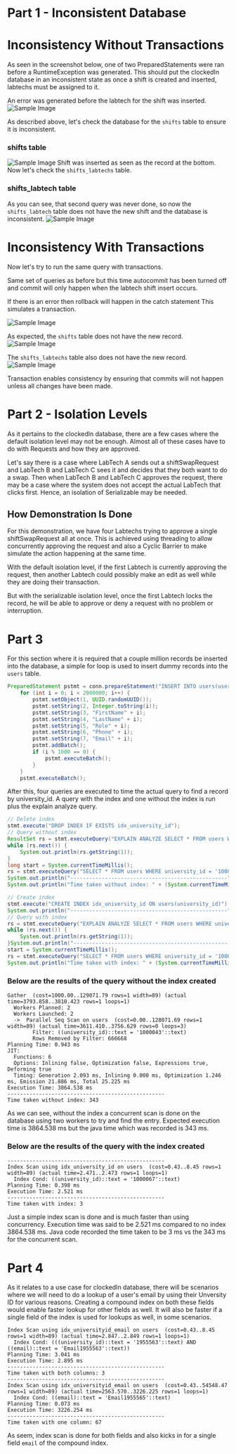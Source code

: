 # Part 1 - Inconsistent Database

# Inconsistency Without Transactions
As seen in the screenshot below, one of two PreparedStatements were ran before
a RuntimeException was generated. This should put the clockedIn database in an inconsistent
state as once a shift is created and inserted, labtechs must be assigned to it.

An error was generated before the labtech for the shift was inserted.
![Sample Image](inconsistentNoTransaction.png)

As described above, let's check the database for the `shifts` table to ensure it is inconsistent.
### shifts table
![Sample Image](shiftTable.png)
Shift was inserted as seen as the record at the bottom. Now let's check the `shifts_labtechs` table.

### shifts_labtech table
As you can see, that second query was never done, so now the `shifts_labtech` table does not have the new shift and the database is inconsistent.
![Sample Image](shifts_labtech.png)

# Inconsistency With Transactions

Now let's try to run the same query with transactions.

Same set of queries as before but this time autocommit has been turned off and 
commit will only happen when the labtech shift insert occurs.

If there is an error then rollback will happen in the catch statement 
This simulates a transaction.

![Sample Image](inconsistentWithTransaction.png)

As expected, the `shifts` table does not have the new record.
![Sample Image](shiftTable2.png)

The `shifts_labtechs` table also does not have the new record.
![Sample Image](shifts_labtech2.png)

Transaction enables consistency by ensuring that commits will not happen unless all changes have been made.

# Part 2 - Isolation Levels

As it pertains to the clockedIn database, there are a few cases where 
the default isolation level may not be enough.
Almost all of these cases have to do with Requests and how they are approved.

Let's say there is a case where LabTech A sends out a shiftSwapRequest
and LabTech B and LabTech C sees it and decides that they both want to do
a swap. Then when LabTech B and LabTech C approves the request, there may be a case 
where the system does not accept the actual LabTech that clicks first. 
Hence, an isolation of Serializable may be needed.

## How Demonstration Is Done
For this demonstration, we have four Labtechs trying to approve a single shiftSwapRequest
all at once. This is achieved using threading to allow concurrently approving the request
and also a Cyclic Barrier to make simulate the action happening at the same time.

With the default isolation level, if the first Labtech is currently approving the request, then another Labtech
could possibly make an edit as well while they are doing their transaction.

But with the serializable isolation level, once the first Labtech locks the record, he will be able to approve or deny a 
request with no problem or interruption.

# Part 3
For this section where it is required that a couple million records be 
inserted into the database, a simple for loop is used to insert dummy records into 
the `users` table.


``` java
PreparedStatement pstmt = conn.prepareStatement("INSERT INTO users(user_id, university_id, first_name, last_name, user_role, phone_num, email) VALUES (?, ?, ?, ?, ?, ?, ?)");
    for (int i = 0; i < 2000000; i++) {
        pstmt.setObject(1, UUID.randomUUID());
        pstmt.setString(2, Integer.toString(i));
        pstmt.setString(3, "FirstName" + i);
        pstmt.setString(4, "LastName" + i);
        pstmt.setString(5, "Role" + i);
        pstmt.setString(6, "Phone" + i);
        pstmt.setString(7, "Email" + i);
        pstmt.addBatch();
        if (i % 1000 == 0) {
            pstmt.executeBatch();
        }
    }
    pstmt.executeBatch();
```

After this, four queries are executed to time the actual query to find a record 
by university_id. A query with the index and one without the index is run plus the explain analyze query.

``` java
// Delete index
stmt.execute("DROP INDEX IF EXISTS idx_university_id");
// Query without index
ResultSet rs = stmt.executeQuery("EXPLAIN ANALYZE SELECT * FROM users WHERE university_id = '1000043'");
while (rs.next()) {
    System.out.println(rs.getString(1));
}
long start = System.currentTimeMillis();
rs = stmt.executeQuery("SELECT * FROM users WHERE university_id = '1000043'");
System.out.println("--------------------------------------------------");
System.out.println("Time taken without index: " + (System.currentTimeMillis() - start));

// Create index
stmt.execute("CREATE INDEX idx_university_id ON users(university_id)");
System.out.println("--------------------------------------------------");
// Query with index
rs = stmt.executeQuery("EXPLAIN ANALYZE SELECT * FROM users WHERE university_id = '1000067'");
while (rs.next()) {
    System.out.println(rs.getString(1));
}System.out.println("--------------------------------------------------");
start = System.currentTimeMillis();
rs = stmt.executeQuery("SELECT * FROM users WHERE university_id = '1000067'");
System.out.println("Time taken with index: " + (System.currentTimeMillis() - start));
```

### Below are the results of the query without the index created

```
Gather  (cost=1000.00..129071.79 rows=1 width=89) (actual time=3793.858..3810.423 rows=1 loops=1)
  Workers Planned: 2
  Workers Launched: 2
  ->  Parallel Seq Scan on users  (cost=0.00..128071.69 rows=1 width=89) (actual time=3611.410..3756.629 rows=0 loops=3)
        Filter: ((university_id)::text = '1000043'::text)
        Rows Removed by Filter: 666668
Planning Time: 0.943 ms
JIT:
  Functions: 6
  Options: Inlining false, Optimization false, Expressions true, Deforming true
  Timing: Generation 2.093 ms, Inlining 0.000 ms, Optimization 1.246 ms, Emission 21.886 ms, Total 25.225 ms
Execution Time: 3864.538 ms
--------------------------------------------------
Time taken without index: 343
```
As we can see, without the index a concurrent scan is done on the database using two workers 
to try and find the entry. Expected execution time is 3864.538 ms but the java time which was 
recorded is 343 ms.

### Below are the results of the query with the index created

```
--------------------------------------------------
Index Scan using idx_university_id on users  (cost=0.43..8.45 rows=1 width=89) (actual time=2.471..2.473 rows=1 loops=1)
  Index Cond: ((university_id)::text = '1000067'::text)
Planning Time: 0.398 ms
Execution Time: 2.521 ms
--------------------------------------------------
Time taken with index: 3
```

Just a simple index scan is done and is much faster than using concurrency. 
Execution time was said to be 2.521 ms compared to no index 3864.538 ms. 
Java code recorded the time taken to be 3 ms vs the 343 ms for the concurrent scan.


# Part 4
As it relates to a use case for clockedIn database, there will be scenarios 
where we will need to do a lookup of a user's email by using their Unversity ID 
for various reasons. Creating a compound index on both these fields would enable faster 
lookup for other fields as well. It will also be faster if a single field of the index is 
used for lookups as well, in some scenarios.

```
Index Scan using idx_universityid_email on users  (cost=0.43..8.45 rows=1 width=89) (actual time=2.847..2.849 rows=1 loops=1)
  Index Cond: (((university_id)::text = '1955563'::text) AND ((email)::text = 'Email1955563'::text))
Planning Time: 3.041 ms
Execution Time: 2.895 ms
--------------------------------------------------
Time taken with both columns: 3
--------------------------------------------------
Index Scan using idx_universityid_email on users  (cost=0.43..54548.47 rows=1 width=89) (actual time=2563.570..3226.225 rows=1 loops=1)
  Index Cond: ((email)::text = 'Email1955565'::text)
Planning Time: 0.073 ms
Execution Time: 3226.254 ms
--------------------------------------------------
Time taken with one column: 67
```

As seem, index scan is done for both fields and also kicks in for a single field `email` 
of the compound index.


